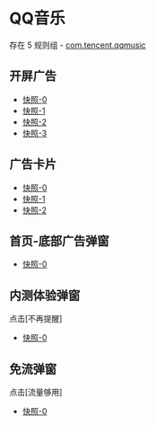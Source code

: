 # QQ音乐

存在 5 规则组 - [com.tencent.qqmusic](/src/apps/com.tencent.qqmusic.ts)

## 开屏广告

- [快照-0](https://i.gkd.li/import/import/12673960)
- [快照-1](https://i.gkd.li/import/import/12674023)
- [快照-2](https://i.gkd.li/import/import/12673998)
- [快照-3](https://i.gkd.li/import/import/12674074)

## 广告卡片

- [快照-0](https://i.gkd.li/import/13206534)
- [快照-1](https://i.gkd.li/import/13206982)
- [快照-2](https://i.gkd.li/import/13218134)

## 首页-底部广告弹窗

- [快照-0](https://i.gkd.li/import/import/13115121)

## 内测体验弹窗

点击[不再提醒]

- [快照-0](https://i.gkd.li/import/import/13178485)

## 免流弹窗

点击[流量够用]

- [快照-0](https://i.gkd.li/import/import/13197868)
